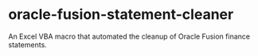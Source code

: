 # oracle-fusion-statement-cleaner
An Excel VBA macro that automated the cleanup of Oracle Fusion finance statements.
